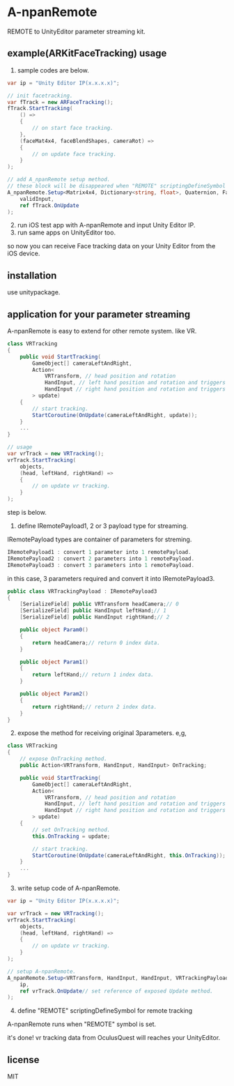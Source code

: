 


# A-npanRemote

REMOTE to UnityEditor parameter streaming kit.


## example(ARKitFaceTracking) usage

1. sample codes are below.

```csharp
var ip = "Unity Editor IP(x.x.x.x)";

// init facetracking.
var fTrack = new ARFaceTracking();
fTrack.StartTracking(
    () =>
    {
        // on start face tracking.
    },
    (faceMat4x4, faceBlendShapes, cameraRot) =>
    {
        // on update face tracking.
    }
);

// add A_npanRemote setup method.
// these block will be disappeared when "REMOTE" scriptingDefineSymbol is removed. 
A_npanRemote.Setup<Matrix4x4, Dictionary<string, float>, Quaternion, FaceTrackingPayload>(
    validInput,
    ref fTrack.OnUpdate
);
```

2. run iOS test app with A-npanRemote and input Unity Editor IP.
3. run same apps on UnityEditor too.

so now you can receive Face tracking data on your Unity Editor from the iOS device.




## installation
use unitypackage.



## application for your parameter streaming
A-npanRemote is easy to extend for other remote system. like VR.

```csharp
class VRTracking 
{
    public void StartTracking(
        GameObject[] cameraLeftAndRight, 
        Action<
            VRTransform, // head position and rotation
            HandInput, // left hand position and rotation and triggers
            HandInput // right hand position and rotation and triggers
        > update)
    {
        // start tracking.
        StartCoroutine(OnUpdate(cameraLeftAndRight, update));
    }
    ...
}

// usage
var vrTrack = new VRTracking();
vrTrack.StartTracking(
    objects,
    (head, leftHand, rightHand) =>
    {
        // on update vr tracking.
    }
);

```

step is below.

1. define IRemotePayload1, 2 or 3 payload type for streaming.

IRemotePayload types are container of parameters for streming.
```csharp
IRemotePayload1 : convert 1 parameter into 1 remotePayload.
IRemotePayload2 : convert 2 parameters into 1 remotePayload.
IRemotePayload3 : convert 3 parameters into 1 remotePayload.
```

in this case, 3 parameters required and convert it into IRemotePayload3.
```csharp
public class VRTrackingPayload : IRemotePayload3
{
    [SerializeField] public VRTransform headCamera;// 0
    [SerializeField] public HandInput leftHand;// 1
    [SerializeField] public HandInput rightHand;// 2

    public object Param0()
    {
        return headCamera;// return 0 index data.
    }

    public object Param1()
    {
        return leftHand;// return 1 index data.
    }

    public object Param2()
    {
        return rightHand;// return 2 index data.
    }
}
```

2. expose the method for receiving original 3parameters. e,g, 

```csharp
class VRTracking 
{
    // expose OnTracking method.
    public Action<VRTransform, HandInput, HandInput> OnTracking;

    public void StartTracking(
        GameObject[] cameraLeftAndRight, 
        Action<
            VRTransform, // head position and rotation
            HandInput, // left hand position and rotation and triggers
            HandInput // right hand position and rotation and triggers
        > update)
    {
        // set OnTracking method.
        this.OnTracking = update;

        // start tracking.
        StartCoroutine(OnUpdate(cameraLeftAndRight, this.OnTracking));
    }
    ...
}
```

3. write setup code of A-npanRemote.


```csharp
var ip = "Unity Editor IP(x.x.x.x)";

var vrTrack = new VRTracking();
vrTrack.StartTracking(
    objects,
    (head, leftHand, rightHand) =>
    {
        // on update vr tracking.
    }
);

// setup A-npanRemote.
A_npanRemote.Setup<VRTransform, HandInput, HandInput, VRTrackingPayload>(
    ip,
    ref vrTrack.OnUpdate// set reference of exposed Update method.
);
```


4. define "REMOTE" scriptingDefineSymbol for remote tracking

A-npanRemote runs when "REMOTE" symbol is set.

it's done! vr tracking data from OculusQuest will reaches your UnityEditor.


## license
MIT
